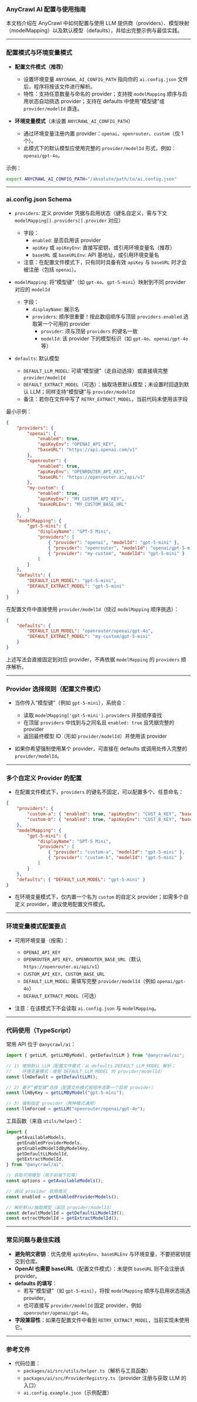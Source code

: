 ### AnyCrawl AI 配置与使用指南

本文档介绍在 AnyCrawl 中如何配置与使用 LLM 提供商（providers）、模型映射（modelMapping）以及默认模型（defaults），并给出完整示例与最佳实践。

---

### 配置模式与环境变量模式

- **配置文件模式（推荐）**

    - 设置环境变量 `ANYCRAWL_AI_CONFIG_PATH` 指向你的 `ai.config.json` 文件后，程序将按该文件进行解析。
    - 特性：支持任意数量与命名的 provider；支持按 `modelMapping` 顺序与启用状态自动挑选 provider；支持在 defaults 中使用“模型键”或 `provider/modelId` 直连。

- **环境变量模式**（未设置 `ANYCRAWL_AI_CONFIG_PATH`）
    - 通过环境变量注册内置 provider：`openai`、`openrouter`、`custom`（仅 1 个）。
    - 此模式下的默认模型应使用完整的 `provider/modelId` 形式，例如：`openai/gpt-4o`。

示例：

```bash
export ANYCRAWL_AI_CONFIG_PATH="/absolute/path/to/ai.config.json"
```

---

### ai.config.json Schema

- `providers`: 定义 provider 凭据与启用状态（键名自定义，需与下文 `modelMapping[].providers[].provider` 对应）

    - 字段：
        - `enabled`: 是否启用该 provider
        - `apiKey` 或 `apiKeyEnv`: 直接写密钥，或引用环境变量名（推荐）
        - `baseURL` 或 `baseURLEnv`: API 基地址，或引用环境变量名
    - 注意：在配置文件模式下，只有同时具备有效 `apiKey` 与 `baseURL` 时才会被注册（包括 `openai`）。

- `modelMapping`: 将“模型键”（如 `gpt-4o`、`gpt-5-mini`）映射到不同 provider 对应的 `modelId`

    - 字段：
        - `displayName`: 展示名
        - `providers`: 顺序很重要！按此数组顺序与顶层 `providers.enabled` 选取第一个可用的 provider
            - `provider`: 须与顶层 `providers` 的键名一致
            - `modelId`: 该 provider 下的模型标识（如 `gpt-4o`、`openai/gpt-4o` 等）

- `defaults`: 默认模型
    - `DEFAULT_LLM_MODEL`: 可填“模型键”（走自动选择）或直接填完整 `provider/modelId`
    - `DEFAULT_EXTRACT_MODEL`（可选）：抽取场景默认模型；未设置时回退到默认 LLM；同样支持“模型键”与 `provider/modelId`
    - 备注：若你在文件中写了 `RETRY_EXTRACT_MODEL`，当前代码未使用该字段

最小示例：

```json
{
    "providers": {
        "openai": {
            "enabled": true,
            "apiKeyEnv": "OPENAI_API_KEY",
            "baseURL": "https://api.openai.com/v1"
        },
        "openrouter": {
            "enabled": true,
            "apiKeyEnv": "OPENROUTER_API_KEY",
            "baseURL": "https://openrouter.ai/api/v1"
        },
        "my-custom": {
            "enabled": true,
            "apiKeyEnv": "MY_CUSTOM_API_KEY",
            "baseURLEnv": "MY_CUSTOM_BASE_URL"
        }
    },
    "modelMapping": {
        "gpt-5-mini": {
            "displayName": "GPT-5 Mini",
            "providers": [
                { "provider": "openai", "modelId": "gpt-5-mini" },
                { "provider": "openrouter", "modelId": "openai/gpt-5-mini" },
                { "provider": "my-custom", "modelId": "gpt-5-mini" }
            ]
        }
    },
    "defaults": {
        "DEFAULT_LLM_MODEL": "gpt-5-mini",
        "DEFAULT_EXTRACT_MODEL": "gpt-5-mini"
    }
}
```

在配置文件中直接使用 `provider/modelId`（绕过 `modelMapping` 顺序挑选）：

```json
{
    "defaults": {
        "DEFAULT_LLM_MODEL": "openrouter/openai/gpt-4o",
        "DEFAULT_EXTRACT_MODEL": "my-custom/gpt-5-mini"
    }
}
```

上述写法会直接固定到对应 provider，不再依据 `modelMapping` 的 `providers` 顺序解析。

---

### Provider 选择规则（配置文件模式）

- 当你传入“模型键”（例如 `gpt-5-mini`），系统会：

    - 读取 `modelMapping['gpt-5-mini'].providers` 并按顺序查找
    - 在顶层 `providers` 中找到与之同名且 `enabled: true` 且凭据完整的 provider
    - 返回最终模型 ID（形如 `provider/modelId`）并使用该 provider

- 如果你希望强制使用某个 provider，可直接在 defaults 或调用处传入完整的 `provider/modelId`。

---

### 多个自定义 Provider 的配置

- 在配置文件模式下，`providers` 的键名不固定，可以配置多个、任意命名：

```json
{
    "providers": {
        "custom-a": { "enabled": true, "apiKeyEnv": "CUST_A_KEY", "baseURLEnv": "CUST_A_URL" },
        "custom-b": { "enabled": true, "apiKeyEnv": "CUST_B_KEY", "baseURLEnv": "CUST_B_URL" }
    },
    "modelMapping": {
        "gpt-5-mini": {
            "displayName": "GPT-5 Mini",
            "providers": [
                { "provider": "custom-a", "modelId": "gpt-5-mini" },
                { "provider": "custom-b", "modelId": "gpt-5-mini" }
            ]
        }
    },
    "defaults": { "DEFAULT_LLM_MODEL": "gpt-5-mini" }
}
```

- 在环境变量模式下，仅内置一个名为 `custom` 的自定义 provider；如需多个自定义 provider，建议使用配置文件模式。

---

### 环境变量模式配置要点

- 可用环境变量（按需）：

    - `OPENAI_API_KEY`
    - `OPENROUTER_API_KEY`、`OPENROUTER_BASE_URL`（默认 `https://openrouter.ai/api/v1`）
    - `CUSTOM_API_KEY`、`CUSTOM_BASE_URL`
    - `DEFAULT_LLM_MODEL`: 需填写完整 `provider/modelId`（例如 `openai/gpt-4o`）
    - `DEFAULT_EXTRACT_MODEL`（可选）

- 注意：在该模式下不会读取 `ai.config.json` 与 `modelMapping`。

---

### 代码使用（TypeScript）

常用 API 位于 `@anycrawl/ai`：

```ts
import { getLLM, getLLMByModel, getDefaultLLM } from "@anycrawl/ai";

// 1) 使用默认 LLM（配置文件模式：从 defaults.DEFAULT_LLM_MODEL 解析；
//    环境变量模式：使用 DEFAULT_LLM_MODEL 的 provider/modelId）
const llmDefault = getDefaultLLM();

// 2) 基于“模型键”选择（配置文件模式按顺序选第一个启用 provider）
const llmByKey = getLLMByModel("gpt-5-mini");

// 3) 强制指定 provider（两种模式通用）
const llmForced = getLLM("openrouter/openai/gpt-4o");
```

工具函数（来自 `utils/helper`）：

```ts
import {
    getAvailableModels,
    getEnabledProviderModels,
    getEnabledModelIdByModelKey,
    getDefaultLLModelId,
    getExtractModelId,
} from "@anycrawl/ai";

// 获取可用模型（用于前端下拉等）
const options = getAvailableModels();

// 调试 provider 启用情况
const enabled = getEnabledProviderModels();

// 解析默认/抽取模型（返回 provider/modelId）
const defaultModelId = getDefaultLLModelId();
const extractModelId = getExtractModelId();
```

---

### 常见问题与最佳实践

- **避免明文密钥**：优先使用 `apiKeyEnv`、`baseURLEnv` 与环境变量，不要把密钥提交到仓库。
- **OpenAI 也需要 baseURL**（配置文件模式）：未提供 `baseURL` 则不会注册该 provider。
- **defaults 的填写**：
    - 若写“模型键”（如 `gpt-5-mini`），将按 `modelMapping` 顺序与启用状态挑选 provider。
    - 也可直接写 `provider/modelId` 固定 provider，例如 `openrouter/openai/gpt-4o`。
- **字段兼容性**：如果在配置文件中看到 `RETRY_EXTRACT_MODEL`，当前实现未使用它。

---

### 参考文件

- 代码位置：
    - `packages/ai/src/utils/helper.ts`（解析与工具函数）
    - `packages/ai/src/ProviderRegistry.ts`（provider 注册与获取 LLM 的入口）
    - `ai.config.example.json`（示例配置）
